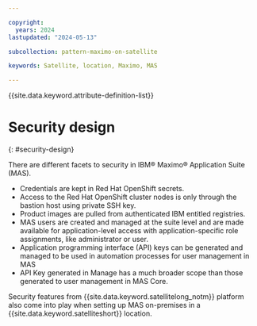 ```yaml
---

copyright:
  years: 2024
lastupdated: "2024-05-13"

subcollection: pattern-maximo-on-satellite

keywords: Satellite, location, Maximo, MAS

---
```


{{site.data.keyword.attribute-definition-list}}

# Security design
{: #security-design}

There are different facets to security in IBM® Maximo® Application Suite (MAS).

- Credentials are kept in Red Hat OpenShift secrets.
- Access to the Red Hat OpenShift cluster nodes is only through the bastion host using private SSH key.
- Product images are pulled from authenticated IBM entitled registries.
- MAS users are created and managed at the suite level and are made available for application-level access with application-specific role assignments, like administrator or user.
- Application programming interface (API) keys can be generated and managed to be used in automation processes for user management in MAS
- API Key generated in Manage has a much broader scope than those generated to user management in MAS Core.

Security features from {{site.data.keyword.satellitelong_notm}} platform also come into play when setting up MAS on-premises in a {{site.data.keyword.satelliteshort}} location.
